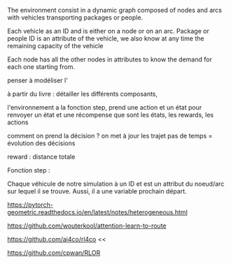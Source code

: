 The environment consist in a dynamic graph composed of nodes and arcs with vehicles transporting packages or people.

Each vehicle as an ID and is either on a node or on an arc. Package or people ID is an attribute of the vehicle, we also know at any time the remaining capacity of the vehicle

Each node has all the other nodes in attributes to know the demand for each one starting from.

penser à modéliser l'

à partir du livre : détailler les différents composants, 

l'environnement a la fonction step, prend une action et un état pour renvoyer un état et une récompense
que sont les états, les rewards, les actions

comment on prend la décision ? on met à jour les trajet
pas de temps = évolution des décisions

reward : distance totale

Fonction step : 


Chaque véhicule de notre simulation à un ID et est un attribut du noeud/arc sur lequel il se trouve. Aussi, il a une variable prochain départ.


https://pytorch-geometric.readthedocs.io/en/latest/notes/heterogeneous.html

https://github.com/wouterkool/attention-learn-to-route

https://github.com/ai4co/rl4co <<

https://github.com/cpwan/RLOR